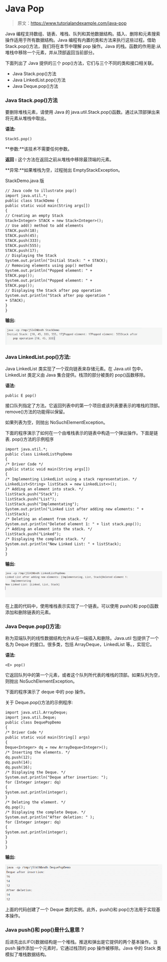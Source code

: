 # Java Pop

> 原文：<https://www.tutorialandexample.com/java-pop>

Java 编程支持数组、链表、堆栈、队列和其他数据结构。插入、删除和元素搜索操作适用于所有数据结构。Java 编程有内置的类和方法来执行这些过程。借助 Stack.pop()方法，我们将在本节中理解 pop 操作。Java 的栈。函数的作用是:从堆栈中移除一个元素，并从顶部返回当前部分。

下面列出了 Java 提供的三个 pop()方法，它们与三个不同的类和接口相关联。

*   Java Stack.pop()方法
*   Java LinkedList.pop()方法
*   Java Deque.pop()方法

### Java Stack.pop()方法

要删除堆栈元素，请使用 Java 的 java.util.Stack.pop()函数。通过从顶部弹出来将元素从堆栈中取出。

**语法:**

```
StackS.pop()
```

**参数:**该技术不需要任何参数。

**返回** **:** 这个方法在返回之前从堆栈中移除最顶端的元素。

**异常:**如果堆栈为空，过程抛出 EmptyStackException。

StackDemo.java 版

```
// Java code to illustrate pop()
import java.util.*;
public class StackDemo {
public static void main(String args[])
{
// Creating an empty Stack
Stack<Integer> STACK = new Stack<Integer>();
// Use add() method to add elements
STACK.push(18);
STACK.push(45);
STACK.push(333);
STACK.push(555);
STACK.push(17);
// Displaying the Stack
System.out.println("Initial Stack: " + STACK);
// Removing elements using pop() method
System.out.println("Popped element: " +
STACK.pop());
System.out.println("Popped element: " +
STACK.pop());
// Displaying the Stack after pop operation
System.out.println("Stack after pop operation "
+ STACK);
}
}
```

**输出:**

![Java Pop](img/f5178648d7ec68bc635104b7259916e1.png)

### Java LinkedList.pop()方法:

Java LinkedList 类实现了一个双向链表来存储元素。在 Java.util 包中，LinkedList 类定义由 Java 集合提供。栈顶的部分被类的 pop()函数移除。

**语法:**

```
public E pop()
```

接口队列<e>指定了方法。它返回列表中的第一个项目或该列表要表示的堆栈的顶部。remove()方法的功能得以保留。</e>

如果列表为空，则抛出 NoSuchElementException。

下面的程序演示了如何在一个由堆栈表示的链表中构造一个弹出操作。下面是链表. pop()方法的示例程序

```
import java.util.*; 
public class LinkedListPopDemo 
{ 
/* Driver Code */ 
public static void main(String args[]) 
{ 
/* Implementing LinkedList using a stack representation. */ 
LinkedList<String> listStack = new LinkedList<>(); 
/* Adding an element into stack. */ 
listStack.push("Stack"); 
listStack.push("List"); 
listStack.push("Implementating"); 
System.out.println("Linked List after adding new elements: " + listStack); 
/* Deleting an element from stack. */ 
System.out.println("Deleted element 1: " + list stack.pop()); 
/* Adding an element into the stack. */ 
listStack.push("Linked"); 
/* Displaying the complete stack. */ 
System.out.println("New Linked List: " + listStack); 
} 
} 
```

**输出:**

![Java Pop](img/121ea7eace70923dcd29bca9c1b06fc6.png)

在上面的代码中，使用堆栈表示实现了一个链表。可以使用 push()和 pop()函数添加和删除链表的元素。

### Java Deque.pop()方法:

称为双端队列的线性数据结构允许从任一端插入和删除。Java.util 包提供了一个名为 Deque 的接口。很多类，包括 ArrayDeque，LinkedList 等。，实现它。

**语法:**

```
<E> pop()
```

它返回队列中的第一个元素，或者这个队列所代表的堆栈的顶部。如果队列为空，则抛出 NoSuchElementException。

下面的程序演示了 deque 中的 pop 操作。

关于 Deque.pop()方法的示例程序:

```
import java.util.ArrayDeque; 
import java.util.Deque; 
public class DequePopDemo 
{ 
/* Driver Code */ 
public static void main(String[] args) 
{ 
Deque<Integer> dq = new ArrayDeque<Integer>(); 
/* Inserting the elements. */ 
dq.push(12); 
dq.push(14); 
dq.push(16); 
/* Displaying the Deque. */ 
System.out.println("Deque after insertion: "); 
for (Integer integer: dq) 
{ 
System.out.println(integer); 
} 
/* Deleting the element. */ 
dq.pop(); 
/* Displaying the complete Deque. */ 
System.out.println("After deletion: " ); 
for (Integer integer: dq) 
{ 
System.out.println(integer); 
} 
} 
} 
```

**输出:**

![Java Pop](img/0ac9d4c3a3dd1b7a9527fef6b8e6ac99.png)

上面的代码创建了一个 Deque 类的实例。此外，push()和 pop()方法用于实现基本操作。

### Java push()和 pop()是什么意思？

后进先出(LIFO)数据结构是一个堆栈。推送和弹出是它提供的两个基本操作。当 push 操作添加一个元素时，它通过栈顶的 pop 操作被移除。Java 中的 Stack 类模拟了堆栈数据结构。